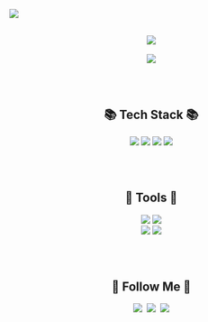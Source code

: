<img src="https://capsule-render.vercel.app/api?type=slice&color=FBBAD4&height=150&section=header&text=%20leehyejun&fontSize=60&fontColor=494849" /><br><br>

<p align ="center">
<img src="https://github-readme-stats.vercel.app/api?username=04-5h&show_icons=true"><br><br>
<img src="https://github-readme-stats.vercel.app/api/top-langs/?username=04-5h&layout=compact"></p><br><br>
<h2 align="center">📚 Tech Stack 📚</h2>
<p align ="center">
  <img src="https://img.shields.io/badge/Java-007396?style=flat&logo=openjdk&logoColor=white"/>
  <img src="https://img.shields.io/badge/Mysql-E6B91E?style=flat&logo=MySql&logoColor=white"/>
  <img src="https://img.shields.io/badge/HTML-E34F26?style=flat&logo=html5&logoColor=white"/>
  <img src="https://img.shields.io/badge/CSS-1572B6?style=flat&logo=css3&logoColor=white"/>
  </p><br><br>
  <h2 align="center">🔨 Tools 🔨</h2>
  <p align ="center">
  <img src="https://img.shields.io/badge/Eclipse IDE-2C2255?style=flat&logo=Eclipse IDE&logoColor=white"/>
  <img src="https://img.shields.io/badge/intellij idea-000000?style=flat&logo=intellijidea&logoColor=white"/><br>
  <img src="https://img.shields.io/badge/visual studio code-007ACC?style=flat&logo=visualstudiocode&logoColor=white"/>
  <img src="https://img.shields.io/badge/apache tomcat-F8DC75?style=flat&logo=apachetomcat&logoColor=white"/>
  </p><br><br>

<h2 align="center">🌈 Follow Me 🌈</h2>
<p align ="center">
  <a href="https://github.com/04-5h"><img src="https://img.shields.io/badge/github-181717?style=flat&logo=github&logoColor=white"/></a>&nbsp
  <a href="https://www.instagram.com/05.4h/"><img src="https://img.shields.io/badge/instagram-E4405F?style=flat&logo=instagram&logoColor=white"/></a>&nbsp
  <a href="mailto:lhg0004@gmail.com"><img src="https://img.shields.io/badge/Gmail-d14836?style=flat-square&logo=Gmail&logoColor=white&link=kimhyein7110@gmail.com"/></a>
</p>
</div>
<br><br><br>

